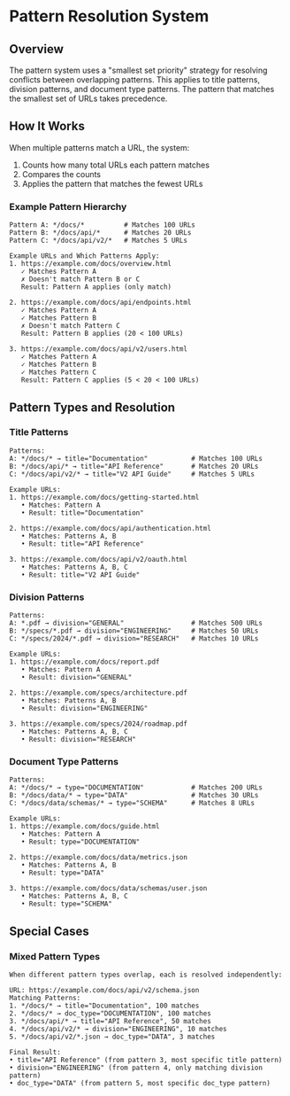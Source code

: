 # Pattern Resolution System

## Overview
The pattern system uses a "smallest set priority" strategy for resolving conflicts between overlapping patterns. This applies to title patterns, division patterns, and document type patterns. The pattern that matches the smallest set of URLs takes precedence.

## How It Works
When multiple patterns match a URL, the system:
1. Counts how many total URLs each pattern matches
2. Compares the counts
3. Applies the pattern that matches the fewest URLs

### Example Pattern Hierarchy
```
Pattern A: */docs/*          # Matches 100 URLs
Pattern B: */docs/api/*      # Matches 20 URLs
Pattern C: */docs/api/v2/*   # Matches 5 URLs

Example URLs and Which Patterns Apply:
1. https://example.com/docs/overview.html
   ✓ Matches Pattern A
   ✗ Doesn't match Pattern B or C
   Result: Pattern A applies (only match)

2. https://example.com/docs/api/endpoints.html
   ✓ Matches Pattern A
   ✓ Matches Pattern B
   ✗ Doesn't match Pattern C
   Result: Pattern B applies (20 < 100 URLs)

3. https://example.com/docs/api/v2/users.html
   ✓ Matches Pattern A
   ✓ Matches Pattern B
   ✓ Matches Pattern C
   Result: Pattern C applies (5 < 20 < 100 URLs)
```

## Pattern Types and Resolution

### Title Patterns
```
Patterns:
A: */docs/* → title="Documentation"           # Matches 100 URLs
B: */docs/api/* → title="API Reference"       # Matches 20 URLs
C: */docs/api/v2/* → title="V2 API Guide"     # Matches 5 URLs

Example URLs:
1. https://example.com/docs/getting-started.html
   • Matches: Pattern A
   • Result: title="Documentation"

2. https://example.com/docs/api/authentication.html
   • Matches: Patterns A, B
   • Result: title="API Reference"

3. https://example.com/docs/api/v2/oauth.html
   • Matches: Patterns A, B, C
   • Result: title="V2 API Guide"
```

### Division Patterns
```
Patterns:
A: *.pdf → division="GENERAL"                 # Matches 500 URLs
B: */specs/*.pdf → division="ENGINEERING"     # Matches 50 URLs
C: */specs/2024/*.pdf → division="RESEARCH"   # Matches 10 URLs

Example URLs:
1. https://example.com/docs/report.pdf
   • Matches: Pattern A
   • Result: division="GENERAL"

2. https://example.com/specs/architecture.pdf
   • Matches: Patterns A, B
   • Result: division="ENGINEERING"

3. https://example.com/specs/2024/roadmap.pdf
   • Matches: Patterns A, B, C
   • Result: division="RESEARCH"
```

### Document Type Patterns
```
Patterns:
A: */docs/* → type="DOCUMENTATION"            # Matches 200 URLs
B: */docs/data/* → type="DATA"                # Matches 30 URLs
C: */docs/data/schemas/* → type="SCHEMA"      # Matches 8 URLs

Example URLs:
1. https://example.com/docs/guide.html
   • Matches: Pattern A
   • Result: type="DOCUMENTATION"

2. https://example.com/docs/data/metrics.json
   • Matches: Patterns A, B
   • Result: type="DATA"

3. https://example.com/docs/data/schemas/user.json
   • Matches: Patterns A, B, C
   • Result: type="SCHEMA"
```

## Special Cases

### Mixed Pattern Types
```
When different pattern types overlap, each is resolved independently:

URL: https://example.com/docs/api/v2/schema.json
Matching Patterns:
1. */docs/* → title="Documentation", 100 matches
2. */docs/* → doc_type="DOCUMENTATION", 100 matches
3. */docs/api/* → title="API Reference", 50 matches
4. */docs/api/v2/* → division="ENGINEERING", 10 matches
5. */docs/api/v2/*.json → doc_type="DATA", 3 matches

Final Result:
• title="API Reference" (from pattern 3, most specific title pattern)
• division="ENGINEERING" (from pattern 4, only matching division pattern)
• doc_type="DATA" (from pattern 5, most specific doc_type pattern)
```
